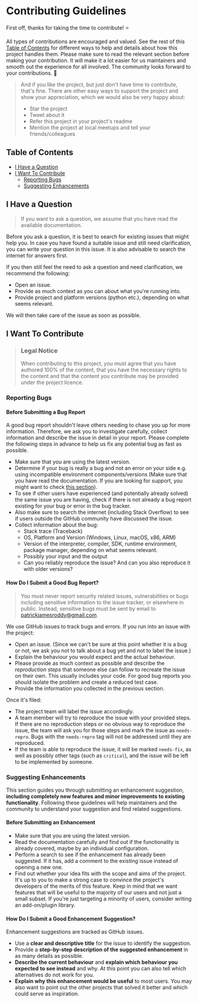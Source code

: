 # Contributing Guidelines

First off, thanks for taking the time to contribute! ⭐

All types of contributions are encouraged and valued. See the rest of this
[Table of Contents](#table-of-contents) for different ways to help and details
about how this project handles them. Please make sure to read the relevant
section before making your contribution. It will make it a lot easier for us
maintainers and smooth out the experience for all involved. The community looks
forward to your contributions. 🎉

> And if you like the project, but just don't have time to contribute, that's
> fine. There are other easy ways to support the project and show your
> appreciation, which we would also be very happy about:
>
> - Star the project
> - Tweet about it
> - Refer this project in your project's readme
> - Mention the project at local meetups and tell your friends/colleagues

## Table of Contents

- [I Have a Question](#i-have-a-question)
- [I Want To Contribute](#i-want-to-contribute)
  - [Reporting Bugs](#reporting-bugs)
  - [Suggesting Enhancements](#suggesting-enhancements)

## I Have a Question

> If you want to ask a question, we assume that you have read the available
> documentation.

Before you ask a question, it is best to search for existing issues that might
help you. In case you have found a suitable issue and still need clarification,
you can write your question in this issue. It is also advisable to search the
internet for answers first.

If you then still feel the need to ask a question and need clarification, we
recommend the following:

- Open an issue.
- Provide as much context as you can about what you're running into.
- Provide project and platform versions (python etc.), depending on what seems
  relevant.

We will then take care of the issue as soon as possible.

## I Want To Contribute

> ### Legal Notice
>
> When contributing to this project, you must agree that you have authored 100%
> of the content, that you have the necessary rights to the content and that the
> content you contribute may be provided under the project licence.

### Reporting Bugs

#### Before Submitting a Bug Report

A good bug report shouldn't leave others needing to chase you up for more
information. Therefore, we ask you to investigate carefully, collect information
and describe the issue in detail in your report. Please complete the following
steps in advance to help us fix any potential bug as fast as possible.

- Make sure that you are using the latest version.
- Determine if your bug is really a bug and not an error on your side e.g. using
  incompatible environment components/versions (Make sure that you have read the
  documentation. If you are looking for support, you might want to check
  [this section](#i-have-a-question)).
- To see if other users have experienced (and potentially already solved) the
  same issue you are having, check if there is not already a bug report existing
  for your bug or error in the bug tracker.
- Also make sure to search the internet (including Stack Overflow) to see if
  users outside the GitHub community have discussed the issue.
- Collect information about the bug:
  - Stack trace (Traceback)
  - OS, Platform and Version (Windows, Linux, macOS, x86, ARM)
  - Version of the interpreter, compiler, SDK, runtime environment, package
    manager, depending on what seems relevant.
  - Possibly your input and the output
  - Can you reliably reproduce the issue? And can you also reproduce it with
    older versions?

#### How Do I Submit a Good Bug Report?

> You must never report security related issues, vulnerabilities or bugs
> including sensitive information to the issue tracker, or elsewhere in public.
> Instead, sensitive bugs must be sent by email to
> <patrickjamesroddy@gmail.com>.

We use GitHub issues to track bugs and errors. If you run into an issue with the
project:

- Open an issue. (Since we can't be sure at this point whether it is a bug or
  not, we ask you not to talk about a bug yet and not to label the issue.)
- Explain the behaviour you would expect and the actual behaviour.
- Please provide as much context as possible and describe the _reproduction_
  _steps_ that someone else can follow to recreate the issue on their own. This
  usually includes your code. For good bug reports you should isolate the
  problem and create a reduced test case.
- Provide the information you collected in the previous section.

Once it's filed:

- The project team will label the issue accordingly.
- A team member will try to reproduce the issue with your provided steps. If
  there are no reproduction steps or no obvious way to reproduce the issue, the
  team will ask you for those steps and mark the issue as `needs-repro`. Bugs
  with the `needs-repro` tag will not be addressed until they are reproduced.
- If the team is able to reproduce the issue, it will be marked `needs-fix`, as
  well as possibly other tags (such as `critical`), and the issue will be left
  to be implemented by someone.

### Suggesting Enhancements

This section guides you through submitting an enhancement suggestion,
**including completely new features and minor improvements to existing**
**functionality**. Following these guidelines will help maintainers and the
community to understand your suggestion and find related suggestions.

#### Before Submitting an Enhancement

- Make sure that you are using the latest version.
- Read the documentation carefully and find out if the functionality is already
  covered, maybe by an individual configuration.
- Perform a search to see if the enhancement has already been suggested. If it
  has, add a comment to the existing issue instead of opening a new one.
- Find out whether your idea fits with the scope and aims of the project. It's
  up to you to make a strong case to convince the project's developers of the
  merits of this feature. Keep in mind that we want features that will be useful
  to the majority of our users and not just a small subset. If you're just
  targeting a minority of users, consider writing an add-on/plugin library.

#### How Do I Submit a Good Enhancement Suggestion?

Enhancement suggestions are tracked as GitHub issues.

- Use a **clear and descriptive title** for the issue to identify the
  suggestion.
- Provide a **step-by-step description of the suggested enhancement** in as many
  details as possible.
- **Describe the current behaviour** and **explain which behaviour you
  expected** **to see instead** and why. At this point you can also tell which
  alternatives do not work for you.
- **Explain why this enhancement would be useful** to most users. You may also
  want to point out the other projects that solved it better and which could
  serve as inspiration.
